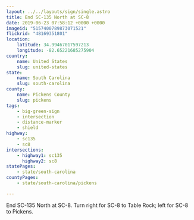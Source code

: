 ```yaml
---
layout: ../../layouts/sign/single.astro
title: End SC-135 North at SC-8
date: 2019-06-23 07:58:12 +0000 +0000
imageid: "5157400789873071521"
flickrid: "48169351801"
location:
    latitude: 34.99467017597213
    longitude: -82.65221685275904
country:
    name: United States
    slug: united-states
state:
    name: South Carolina
    slug: south-carolina
county:
    name: Pickens County
    slug: pickens
tags:
    - big-green-sign
    - intersection
    - distance-marker
    - shield
highway:
    - sc135
    - sc8
intersections:
    - highway1: sc135
      highway2: sc8
statePages:
    - state/south-carolina
countyPages:
    - state/south-carolina/pickens

---
```

End SC-135 North at SC-8.  Turn right for SC-8 to Table Rock; left for SC-8 to Pickens.